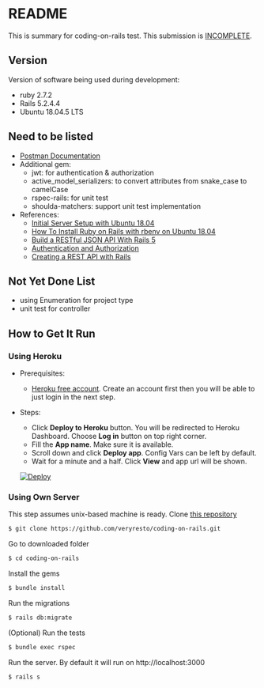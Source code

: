 # README

This is summary for coding-on-rails test. This submission is [INCOMPLETE](#not-yet-done-list).

## Version
Version of software being used during development:
- ruby 2.7.2
- Rails 5.2.4.4
- Ubuntu 18.04.5 LTS

## Need to be listed
- [Postman Documentation](https://documenter.getpostman.com/view/8400891/TW76E5Uo#43ebe50c-6b03-4341-a1cc-179d4974c7c1)
- Additional gem:
    - jwt: for authentication & authorization
    - active_model_serializers: to convert attributes from snake_case to camelCase 
    - rspec-rails: for unit test
    - shoulda-matchers: support unit test implementation
- References:
    - [Initial Server Setup with Ubuntu 18.04](https://www.digitalocean.com/community/tutorials/initial-server-setup-with-ubuntu-18-04)
    - [How To Install Ruby on Rails with rbenv on Ubuntu 18.04](https://www.digitalocean.com/community/tutorials/how-to-install-ruby-on-rails-with-rbenv-on-ubuntu-18-04)
    - [Build a RESTful JSON API With Rails 5](https://www.digitalocean.com/community/tutorials/build-a-restful-json-api-with-rails-5-part-one)
    - [Authentication and Authorization](https://scotch.io/tutorials/build-a-restful-json-api-with-rails-5-part-two)
    - [Creating a REST API with Rails](https://medium.com/@oliver.seq/creating-a-rest-api-with-rails-2a07f548e5dc)

## Not Yet Done List
- using Enumeration for project type
- unit test for controller

## How to Get It Run

### Using Heroku
- Prerequisites:
    - [Heroku free account](https://www.heroku.com/). Create an account first then you will be able to just login in the next step.
- Steps:
    - Click ****Deploy to Heroku**** button. You will be redirected to Heroku Dashboard. Choose **Log in** button on top right corner.
    - Fill the **App name**. Make sure it is available.
    - Scroll down and click **Deploy app**. Config Vars can be left by default.
    - Wait for a minute and a half. Click **View** and app url will be shown.
    
    [![Deploy](https://www.herokucdn.com/deploy/button.svg)](https://heroku.com/deploy)

### Using Own Server
This step assumes unix-based machine is ready. Clone [this repository](https://github.com/veryresto/coding-on-rails.git)
```bash
$ git clone https://github.com/veryresto/coding-on-rails.git
```

Go to downloaded folder
```bash
$ cd coding-on-rails
```

Install the gems
```bash
$ bundle install
```

Run the migrations
```bash
$ rails db:migrate
```


(Optional) Run the tests
```bash
$ bundle exec rspec
```

Run the server. By default it will run on http://localhost:3000
```bash
$ rails s
```
